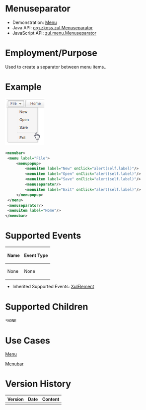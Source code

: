 

# Menuseparator

- Demonstration: [Menu](http://www.zkoss.org/zkdemo/menu)
- Java API: [org.zkoss.zul.Menuseparator](https://www.zkoss.org/javadoc/latest/zk/org/zkoss/zul/Menuseparator.html)
- JavaScript API:
  [zul.menu.Menuseparator](https://www.zkoss.org/javadoc/latest/jsdoc/classes/zul.menu.Menuseparator.html)


# Employment/Purpose

Used to create a separator between menu items..

# Example

![](/zk_component_ref/images/ZKComRef_Menuseparator.png)

```xml
<menubar>
 <menu label="File">
     <menupopup>
         <menuitem label="New" onClick="alert(self.label)"/>
         <menuitem label="Open" onClick="alert(self.label)"/>
         <menuitem label="Save" onClick="alert(self.label)"/>
         <menuseparator/>
         <menuitem label="Exit" onClick="alert(self.label)"/>
     </menupopup>
 </menu>
 <menuseparator/>
 <menuitem label="Home"/>
</menubar>
```

# Supported Events

<table>
<thead>
<tr class="header">
<th><center>
<p>Name</p>
</center></th>
<th><center>
<p>Event Type</p>
</center></th>
</tr>
</thead>
<tbody>
<tr class="odd">
<td><p>None</p></td>
<td><p>None</p></td>
</tr>
</tbody>
</table>

- Inherited Supported Events: [ XulElement]({{site.baseurl}}/zk_component_ref/base_components/xulelement#Supported_Events)

# Supported Children

`*NONE`

# Use Cases

[ Menu]({{site.baseurl}}/zk_component_ref/essential_components/menu#Use_Cases)

[ Menubar]({{site.baseurl}}/zk_component_ref/essential_components/menu/menubar#Use_Cases)

# Version History



| Version | Date | Content |
|---------|------|---------|
|         |      |         |


